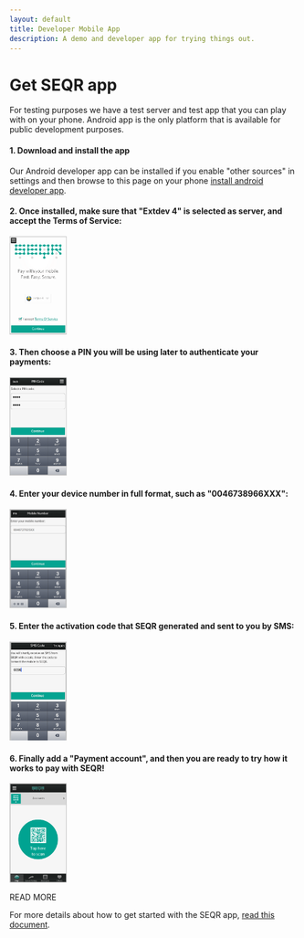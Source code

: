 ```yaml
---
layout: default
title: Developer Mobile App
description: A demo and developer app for trying things out. 
---
```


Get SEQR app
=============

For testing purposes we have a test server and test app that you can play with
on your phone. Android app is the only platform that is available for public
 development purposes. 

#### 1. Download and install the app

Our Android developer app can be installed if you enable "other sources" in 
settings and then browse to this page on your phone [install android developer
app](/downloads/se-qr-androidapp-demo-2.1.8.3-aligned.apk).

#### 2. Once installed, make sure that "Extdev 4" is selected as server, and accept the Terms of Service:

<img src="/assets/images/devapp_pics/termsOfService.png" width="100px"/> 


#### 3. Then choose a PIN you will be using later to authenticate your payments:

<img src="/assets/images/devapp_pics/select_pin.png" width="100px"/> 

#### 4. Enter your device number in full format, such as "0046738966XXX": 

<img src="/assets/images/devapp_pics/phone_number2.png" width="100px"/> 

#### 5. Enter the activation code that SEQR generated and sent to you by SMS:

<img src="/assets/images/devapp_pics/test_smscode.png" width="100px"/>


#### 6. Finally add a "Payment account", and then you are ready to try how it works to pay with SEQR! 

<img src="/assets/images/devapp_pics/Accounts2.png" width="100px"/>




READ MORE

For more details about how to get started with the SEQR app,
<a href="/downloads/GettingStarted_SEQR_merchants_developer.pdf">read this document</a>.

